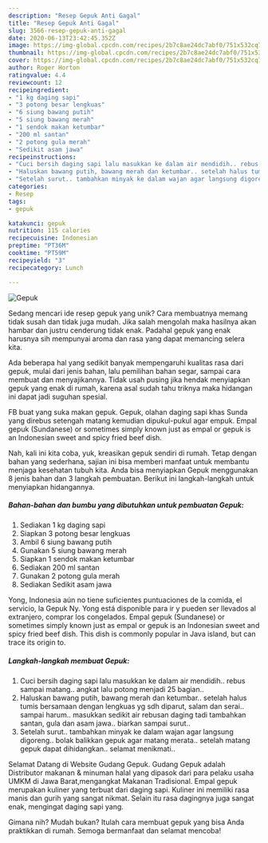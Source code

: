 ```yaml
---
description: "Resep Gepuk Anti Gagal"
title: "Resep Gepuk Anti Gagal"
slug: 3566-resep-gepuk-anti-gagal
date: 2020-06-13T23:42:45.352Z
image: https://img-global.cpcdn.com/recipes/2b7c8ae24dc7abf0/751x532cq70/gepuk-foto-resep-utama.jpg
thumbnail: https://img-global.cpcdn.com/recipes/2b7c8ae24dc7abf0/751x532cq70/gepuk-foto-resep-utama.jpg
cover: https://img-global.cpcdn.com/recipes/2b7c8ae24dc7abf0/751x532cq70/gepuk-foto-resep-utama.jpg
author: Roger Horton
ratingvalue: 4.4
reviewcount: 12
recipeingredient:
- "1 kg daging sapi"
- "3 potong besar lengkuas"
- "6 siung bawang putih"
- "5 siung bawang merah"
- "1 sendok makan ketumbar"
- "200 ml santan"
- "2 potong gula merah"
- "Sedikit asam jawa"
recipeinstructions:
- "Cuci bersih daging sapi lalu masukkan ke dalam air mendidih.. rebus sampai matang.. angkat lalu potong menjadi 25 bagian.."
- "Haluskan bawang putih, bawang merah dan ketumbar.. setelah halus tumis bersamaan dengan lengkuas yg sdh diparut, salam dan serai.. sampai harum.. masukkan sedikit air rebusan daging tadi tambahkan santan, gula dan asam jawa.. biarkan sampai surut.."
- "Setelah surut.. tambahkan minyak ke dalam wajan agar langsung digoreng.. bolak balikkan gepuk agar matang merata.. setelah matang gepuk dapat dihidangkan.. selamat menikmati.."
categories:
- Resep
tags:
- gepuk

katakunci: gepuk 
nutrition: 115 calories
recipecuisine: Indonesian
preptime: "PT36M"
cooktime: "PT59M"
recipeyield: "3"
recipecategory: Lunch

---
```



![Gepuk](https://img-global.cpcdn.com/recipes/2b7c8ae24dc7abf0/751x532cq70/gepuk-foto-resep-utama.jpg)

Sedang mencari ide resep gepuk yang unik? Cara membuatnya memang tidak susah dan tidak juga mudah. Jika salah mengolah maka hasilnya akan hambar dan justru cenderung tidak enak. Padahal gepuk yang enak harusnya sih mempunyai aroma dan rasa yang dapat memancing selera kita.

Ada beberapa hal yang sedikit banyak mempengaruhi kualitas rasa dari gepuk, mulai dari jenis bahan, lalu pemilihan bahan segar, sampai cara membuat dan menyajikannya. Tidak usah pusing jika hendak menyiapkan gepuk yang enak di rumah, karena asal sudah tahu triknya maka hidangan ini dapat jadi suguhan spesial.

FB buat yang suka makan gepuk. Gepuk, olahan daging sapi khas Sunda yang direbus setengah matang kemudian dipukul-pukul agar empuk. Empal gepuk (Sundanese) or sometimes simply known just as empal or gepuk is an Indonesian sweet and spicy fried beef dish.


Nah, kali ini kita coba, yuk, kreasikan gepuk sendiri di rumah. Tetap dengan bahan yang sederhana, sajian ini bisa memberi manfaat untuk membantu menjaga kesehatan tubuh kita. Anda bisa menyiapkan Gepuk menggunakan 8 jenis bahan dan 3 langkah pembuatan. Berikut ini langkah-langkah untuk menyiapkan hidangannya.

<!--inarticleads1-->

##### Bahan-bahan dan bumbu yang dibutuhkan untuk pembuatan Gepuk:

1. Sediakan 1 kg daging sapi
1. Siapkan 3 potong besar lengkuas
1. Ambil 6 siung bawang putih
1. Gunakan 5 siung bawang merah
1. Siapkan 1 sendok makan ketumbar
1. Sediakan 200 ml santan
1. Gunakan 2 potong gula merah
1. Sediakan Sedikit asam jawa


Yong, Indonesia aún no tiene suficientes puntuaciones de la comida, el servicio, la Gepuk Ny. Yong está disponible para ir y pueden ser llevados al extranjero, comprar los congelados. Empal gepuk (Sundanese) or sometimes simply known just as empal or gepuk is an Indonesian sweet and spicy fried beef dish. This dish is commonly popular in Java island, but can trace its origin to. 

<!--inarticleads2-->

##### Langkah-langkah membuat Gepuk:

1. Cuci bersih daging sapi lalu masukkan ke dalam air mendidih.. rebus sampai matang.. angkat lalu potong menjadi 25 bagian..
1. Haluskan bawang putih, bawang merah dan ketumbar.. setelah halus tumis bersamaan dengan lengkuas yg sdh diparut, salam dan serai.. sampai harum.. masukkan sedikit air rebusan daging tadi tambahkan santan, gula dan asam jawa.. biarkan sampai surut..
1. Setelah surut.. tambahkan minyak ke dalam wajan agar langsung digoreng.. bolak balikkan gepuk agar matang merata.. setelah matang gepuk dapat dihidangkan.. selamat menikmati..


Selamat Datang di Website Gudang Gepuk. Gudang Gepuk adalah Distributor makanan &amp; minuman halal yang dipasok dari para pelaku usaha UMKM di Jawa Barat,mengangkat Makanan Tradisional. Empal gepuk merupakan kuliner yang terbuat dari daging sapi. Kuliner ini memiliki rasa manis dan gurih yang sangat nikmat. Selain itu rasa dagingnya juga sangat enak, mengingat daging sapi yang. 

Gimana nih? Mudah bukan? Itulah cara membuat gepuk yang bisa Anda praktikkan di rumah. Semoga bermanfaat dan selamat mencoba!
